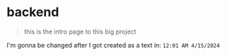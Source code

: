 # backend

> this is the intro page to this big project

I'm gonna be changed after I got created as a text in: `12:01 AM 4/15/2024`
